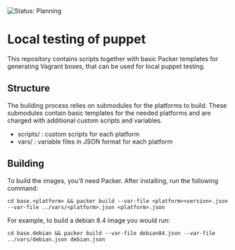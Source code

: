 ![Status: Planning](https://img.shields.io/badge/status-planning-grey.svg)
# Local testing of puppet

This repository contains scripts together with basic Packer templates for
generating Vagrant boxes, that can be used for local puppet testing.

## Structure

The building process relies on submodules for the platforms to build. These
submodules contain basic templates for the needed platforms and are charged
with additional custom scripts and variables.

  * scripts/ : custom scripts for each platform
  * vars/ : variable files in JSON format for each platform

## Building

To build the images, you'll need Packer. After installing, run the following
command:

    cd base.<platform> && packer build --var-file <platform><version>.json --var-file ../vars/<platform>.json <platform>.json

For example, to build a debian 8.4 image you would run:

    cd base.debian && packer build --var-file debian84.json --var-file ../vars/debian.json debian.json
